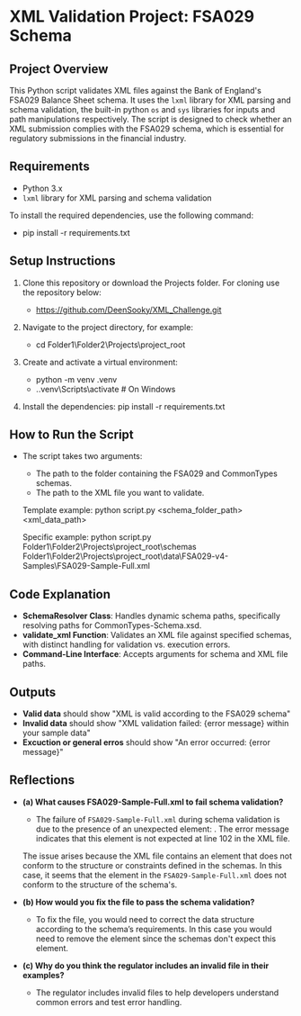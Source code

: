 # XML Validation Project: FSA029 Schema

## Project Overview

This Python script validates XML files against the Bank of England's FSA029 Balance Sheet schema. It uses the `lxml` library for XML parsing and schema validation, the built-in python `os` and `sys` libraries for inputs and path manipulations respectively. The script is designed to check whether an XML submission complies with the FSA029 schema, which is essential for regulatory submissions in the financial industry.

## Requirements

- Python 3.x
- `lxml` library for XML parsing and schema validation

To install the required dependencies, use the following command:

- pip install -r requirements.txt

## Setup Instructions

1. Clone this repository or download the Projects folder.
   For cloning use the repository below:

   - https://github.com/DeenSooky/XML_Challenge.git

2. Navigate to the project directory, for example:

   - cd Folder1\Folder2\Projects\project_root

3. Create and activate a virtual environment:

   - python -m venv .venv
   - .\.venv\Scripts\activate # On Windows

4. Install the dependencies:
   pip install -r requirements.txt

## How to Run the Script

- The script takes two arguments:

  - The path to the folder containing the FSA029 and CommonTypes schemas.
  - The path to the XML file you want to validate.

  Template example:
  python script.py <schema_folder_path> <xml_data_path>

  Specific example:
  python script.py Folder1\Folder2\Projects\project_root\schemas Folder1\Folder2\Projects\project_root\data\FSA029-v4-Samples\FSA029-Sample-Full.xml

## Code Explanation

- **SchemaResolver Class**: Handles dynamic schema paths, specifically resolving paths for CommonTypes-Schema.xsd.
- **validate_xml Function**: Validates an XML file against specified schemas, with distinct handling for validation vs. execution errors.
- **Command-Line Interface**: Accepts arguments for schema and XML file paths.

## Outputs

- **Valid data** should show "XML is valid according to the FSA029 schema"
- **Invalid data** should show "XML validation failed: {error message} within your sample data"
- **Excuction or general erros** should show "An error occurred: {error message}"

## Reflections

- **(a) What causes FSA029-Sample-Full.xml to fail schema validation?**

  - The failure of `FSA029-Sample-Full.xml` during schema validation is due to the presence of an unexpected element: <PartnershipsSoleTraders>. The error message indicates that this element is not expected at line 102 in the XML file.

  The issue arises because the XML file contains an element that does not conform to the structure or constraints defined in the schemas. In this case, it seems that the <PartnershipsSoleTraders> element in the `FSA029-Sample-Full.xml` does not conform to the structure of the schema's.

- **(b) How would you fix the file to pass the schema validation?**

  - To fix the file, you would need to correct the data structure according to the schema’s requirements. In this case you would need to remove the <PartnershipsSoleTraders> element since the schemas don't expect this element.

- **(c) Why do you think the regulator includes an invalid file in their examples?**
  - The regulator includes invalid files to help developers understand common errors and test error handling.
